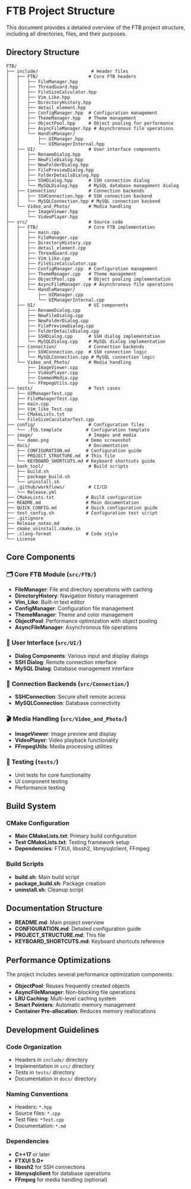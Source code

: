 # FTB Project Structure

This document provides a detailed overview of the FTB project structure, including all directories, files, and their purposes.

## Directory Structure

```
FTB/
├── include/                    # Header files
│   ├── FTB/                   # Core FTB headers
│   │   ├── FileManager.hpp
│   │   ├── ThreadGuard.hpp
│   │   ├── FileSizeCalculator.hpp
│   │   ├── Vim_Like.hpp
│   │   ├── DirectoryHistory.hpp
│   │   ├── detail_element.hpp
│   │   ├── ConfigManager.hpp  # Configuration management
│   │   ├── ThemeManager.hpp   # Theme management
│   │   ├── ObjectPool.hpp     # Object pooling for performance
│   │   ├── AsyncFileManager.hpp # Asynchronous file operations
│   │   └── HandleManager/
│   │       ├── UIManager.hpp
│   │       └── UIManagerInternal.hpp
│   ├── UI/                    # User interface components
│   │   ├── RenameDialog.hpp
│   │   ├── NewFileDialog.hpp
│   │   ├── NewFolderDialog.hpp
│   │   ├── FilePreviewDialog.hpp
│   │   ├── FolderDetailsDialog.hpp
│   │   ├── SSHDialog.hpp      # SSH connection dialog
│   │   └── MySQLDialog.hpp    # MySQL database management dialog
│   ├── Connection/            # Connection backends
│   │   ├── SSHConnection.hpp  # SSH connection backend
│   │   └── MySQLConnection.hpp # MySQL connection backend
│   └── Video_and_Photo/       # Media handling
│       ├── ImageViewer.hpp
│       └── VideoPlayer.hpp
├── src/                       # Source code
│   ├── FTB/                   # Core FTB implementation
│   │   ├── main.cpp
│   │   ├── FileManager.cpp
│   │   ├── DirectoryHistory.cpp
│   │   ├── detail_element.cpp
│   │   ├── ThreadGuard.cpp
│   │   ├── Vim_Like.cpp
│   │   ├── FileSizeCalculator.cpp
│   │   ├── ConfigManager.cpp  # Configuration management
│   │   ├── ThemeManager.cpp   # Theme management
│   │   ├── ObjectPool.cpp     # Object pooling implementation
│   │   ├── AsyncFileManager.cpp # Asynchronous file operations
│   │   └── HandleManager/
│   │       ├── UIManager.cpp
│   │       └── UIManagerInternal.cpp
│   ├── UI/                    # UI components
│   │   ├── RenameDialog.cpp
│   │   ├── NewFileDialog.cpp
│   │   ├── NewFolderDialog.cpp
│   │   ├── FilePreviewDialog.cpp
│   │   ├── FolderDetailsDialog.cpp
│   │   ├── SSHDialog.cpp      # SSH dialog implementation
│   │   └── MySQLDialog.cpp    # MySQL dialog implementation
│   ├── Connection/            # Connection backends
│   │   ├── SSHConnection.cpp  # SSH connection logic
│   │   └── MySQLConnection.cpp # MySQL connection logic
│   └── Video_and_Photo/       # Media handling
│       ├── ImageViewer.cpp
│       ├── VideoPlayer.cpp
│       ├── CommonMedia.cpp
│       └── FFmpegUtils.cpp
├── tests/                     # Test cases
│   ├── UIManagerTest.cpp
│   ├── FileManagerTest.cpp
│   ├── main.cpp
│   ├── Vim_like_Test.cpp
│   ├── CMakeLists.txt
│   └── FileSizeCaculatorTest.cpp
├── config/                    # Configuration files
│   └── .ftb.template         # Configuration template
├── image/                     # Images and media
│   └── demo.png              # Demo screenshot
├── docs/                      # Documentation
│   ├── CONFIGURATION.md      # Configuration guide
│   ├── PROJECT_STRUCTURE.md  # This file
│   └── KEYBOARD_SHORTCUTS.md # Keyboard shortcuts guide
├── bash_tool/                 # Build scripts
│   ├── build.sh
│   ├── package_build.sh
│   └── uninstall.sh
├── .github/workflows/         # CI/CD
│   └── Release.yml
├── CMakeLists.txt            # Build configuration
├── README.md                 # Main documentation
├── QUICK_CONFIG.md           # Quick configuration guide
├── test_config.sh            # Configuration test script
├── .gitignore
├── Release_notes.md
├── cmake_uninstall.cmake.in
├── .clang-format             # Code style
└── License
```

## Core Components

### 🗂️ **Core FTB Module** (`src/FTB/`)
- **FileManager**: File and directory operations with caching
- **DirectoryHistory**: Navigation history management
- **Vim_Like**: Built-in text editor
- **ConfigManager**: Configuration file management
- **ThemeManager**: Theme and color management
- **ObjectPool**: Performance optimization with object pooling
- **AsyncFileManager**: Asynchronous file operations

### 🎨 **User Interface** (`src/UI/`)
- **Dialog Components**: Various input and display dialogs
- **SSH Dialog**: Remote connection interface
- **MySQL Dialog**: Database management interface

### 🔗 **Connection Backends** (`src/Connection/`)
- **SSHConnection**: Secure shell remote access
- **MySQLConnection**: Database connectivity

### 🎬 **Media Handling** (`src/Video_and_Photo/`)
- **ImageViewer**: Image preview and display
- **VideoPlayer**: Video playback functionality
- **FFmpegUtils**: Media processing utilities

### 🧪 **Testing** (`tests/`)
- Unit tests for core functionality
- UI component testing
- Performance testing

## Build System

### CMake Configuration
- **Main CMakeLists.txt**: Primary build configuration
- **Test CMakeLists.txt**: Testing framework setup
- **Dependencies**: FTXUI, libssh2, libmysqlclient, FFmpeg

### Build Scripts
- **build.sh**: Main build script
- **package_build.sh**: Package creation
- **uninstall.sh**: Cleanup script

## Documentation Structure

- **README.md**: Main project overview
- **CONFIGURATION.md**: Detailed configuration guide
- **PROJECT_STRUCTURE.md**: This file
- **KEYBOARD_SHORTCUTS.md**: Keyboard shortcuts reference

## Performance Optimizations

The project includes several performance optimization components:

- **ObjectPool**: Reuses frequently created objects
- **AsyncFileManager**: Non-blocking file operations
- **LRU Caching**: Multi-level caching system
- **Smart Pointers**: Automatic memory management
- **Container Pre-allocation**: Reduces memory reallocations

## Development Guidelines

### Code Organization
- Headers in `include/` directory
- Implementation in `src/` directory
- Tests in `tests/` directory
- Documentation in `docs/` directory

### Naming Conventions
- Headers: `*.hpp`
- Source files: `*.cpp`
- Test files: `*Test.cpp`
- Documentation: `*.md`

### Dependencies
- **C++17** or later
- **FTXUI 5.0+**
- **libssh2** for SSH connections
- **libmysqlclient** for database operations
- **FFmpeg** for media handling (optional)
